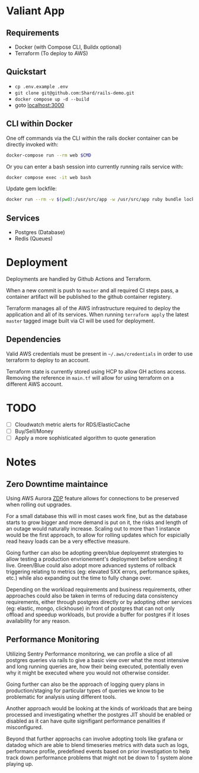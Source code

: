 # Valiant App

## Requirements
- Docker (with Compose CLI, Buildx optional)
- Terraform (To deploy to AWS)

## Quickstart

- `cp .env.example .env`
- `git clone git@github.com:Shard/rails-demo.git`
- `docker compose up -d --build`
- goto [localhost:3000](http://localhost:3000)

## CLI within Docker
One off commands via the CLI within the rails docker container can be directly invoked with:
```bash
docker-compose run --rm web $CMD
```

Or you can enter a bash session into currently running rails service with:
```bash
docker compose exec -it web bash
```

Update gem lockfile:
```bash
docker run --rm -v $(pwd):/usr/src/app -w /usr/src/app ruby bundle lock --update
```

## Services
- Postgres (Database)
- Redis (Queues)

# Deployment
Deployments are handled by Github Actions and Terraform.

When a new commit is push to `master` and all required CI steps pass, a container artifact will be published to the github container registery.

Terraform manages all of the AWS infrastructure required to deploy the application and all of its services. When running `terraform apply` the latest `master` tagged image built via CI will be used for deployment.

## Dependencies
Valid AWS credentials must be present in `~/.aws/credentials` in order to use terraform to deploy to an account.

Terraform state is currently stored using HCP to allow GH actions access. Removing the reference in `main.tf` will allow for using terraform on a different AWS account.

# TODO
- [ ] Cloudwatch metric alerts for RDS/ElasticCache
- [ ] Buy/Sell/Money
- [ ] Apply a more sophisticated algorithm to quote generation

# Notes

## Zero Downtime maintaince
Using AWS Aurora [ZDP](https://docs.aws.amazon.com/AmazonRDS/latest/AuroraUserGuide/USER_UpgradeDBInstance.PostgreSQL.MinorUpgrade.html#USER_UpgradeDBInstance.PostgreSQL.Minor.zdp) feature allows for connections to be preserved when rolling out upgrades.

For a small database this will in most cases work fine, but as the database starts to grow bigger and more demand is put on it, the risks and length of an outage would naturally increase. Scaling out to more than 1 instance would be the first approach, to allow for rolling updates which for espicially read heavy loads can be a very effective measure.

Going further can also be adopting green/blue deployemnt stratergies to allow testing a production envrionement's deployment before sending it live. Green/Blue could also adopt more advanced systems of rollback triggering relating to metrics (eg: elevated 5XX errors, performance spikes, etc.) while also expanding out the time to fully change over.

Depending on the workload requirements and business requirements, other approaches could also be taken in terms of reducing data consistency requirements, either through postgres directly or by adopting other services (eg: elastic, mongo, clickhouse) in front of postgres that can not only offload and speedup workloads, but provide a buffer for postgres if it loses availability for any reason.

## Performance Monitoring
Utilizing Sentry Performance monitoring, we can profile a slice of all postgres queries via rails to give a basic view over what the most intensive and long running queries are, how their being executed, potentially even why it might be executed where you would not otherwise consider.

Going further can also be the approach of logging query plans in production/staging for particular types of queries we know to be problematic for analysis using different tools.

Another approach would be looking at the kinds of workloads that are being processed and investigating whether the postgres JIT should be enabled or disabled as it can have quite signifigant performance penalities if misconfigured.

Beyond that further approachs can involve adopting tools like grafana or datadog which are able to blend timeseries metrics with data such as logs, performance profile, predefined events based on prior investigation to help track down performance problems that might not be down to 1 system alone playing up.
